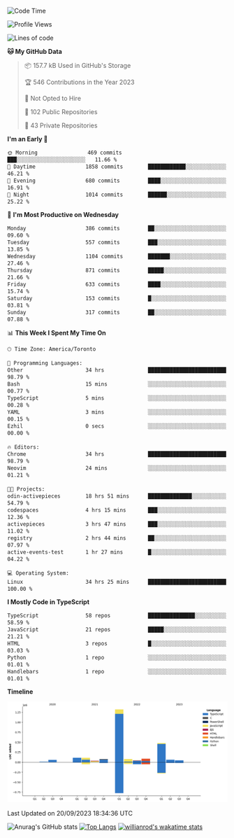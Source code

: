 <!--START_SECTION:waka-->
![Code Time](http://img.shields.io/badge/Code%20Time-621%20hrs%2046%20mins-blue)

![Profile Views](http://img.shields.io/badge/Profile%20Views-0-blue)

![Lines of code](https://img.shields.io/badge/From%20Hello%20World%20I%27ve%20Written-2.5%20million%20lines%20of%20code-blue)

**🐱 My GitHub Data** 

> 📦 157.7 kB Used in GitHub's Storage 
 > 
> 🏆 546 Contributions in the Year 2023
 > 
> 🚫 Not Opted to Hire
 > 
> 📜 102 Public Repositories 
 > 
> 🔑 43 Private Repositories 
 > 
**I'm an Early 🐤** 

```text
🌞 Morning                469 commits         ███░░░░░░░░░░░░░░░░░░░░░░   11.66 % 
🌆 Daytime                1858 commits        ████████████░░░░░░░░░░░░░   46.21 % 
🌃 Evening                680 commits         ████░░░░░░░░░░░░░░░░░░░░░   16.91 % 
🌙 Night                  1014 commits        ██████░░░░░░░░░░░░░░░░░░░   25.22 % 
```
📅 **I'm Most Productive on Wednesday** 

```text
Monday                   386 commits         ██░░░░░░░░░░░░░░░░░░░░░░░   09.60 % 
Tuesday                  557 commits         ███░░░░░░░░░░░░░░░░░░░░░░   13.85 % 
Wednesday                1104 commits        ███████░░░░░░░░░░░░░░░░░░   27.46 % 
Thursday                 871 commits         █████░░░░░░░░░░░░░░░░░░░░   21.66 % 
Friday                   633 commits         ████░░░░░░░░░░░░░░░░░░░░░   15.74 % 
Saturday                 153 commits         █░░░░░░░░░░░░░░░░░░░░░░░░   03.81 % 
Sunday                   317 commits         ██░░░░░░░░░░░░░░░░░░░░░░░   07.88 % 
```


📊 **This Week I Spent My Time On** 

```text
🕑︎ Time Zone: America/Toronto

💬 Programming Languages: 
Other                    34 hrs              █████████████████████████   98.79 % 
Bash                     15 mins             ░░░░░░░░░░░░░░░░░░░░░░░░░   00.77 % 
TypeScript               5 mins              ░░░░░░░░░░░░░░░░░░░░░░░░░   00.28 % 
YAML                     3 mins              ░░░░░░░░░░░░░░░░░░░░░░░░░   00.15 % 
Ezhil                    0 secs              ░░░░░░░░░░░░░░░░░░░░░░░░░   00.00 % 

🔥 Editors: 
Chrome                   34 hrs              █████████████████████████   98.79 % 
Neovim                   24 mins             ░░░░░░░░░░░░░░░░░░░░░░░░░   01.21 % 

🐱‍💻 Projects: 
odin-activepieces        18 hrs 51 mins      ██████████████░░░░░░░░░░░   54.79 % 
codespaces               4 hrs 15 mins       ███░░░░░░░░░░░░░░░░░░░░░░   12.36 % 
activepieces             3 hrs 47 mins       ███░░░░░░░░░░░░░░░░░░░░░░   11.02 % 
registry                 2 hrs 44 mins       ██░░░░░░░░░░░░░░░░░░░░░░░   07.97 % 
active-events-test       1 hr 27 mins        █░░░░░░░░░░░░░░░░░░░░░░░░   04.22 % 

💻 Operating System: 
Linux                    34 hrs 25 mins      █████████████████████████   100.00 % 
```

**I Mostly Code in TypeScript** 

```text
TypeScript               58 repos            ███████████████░░░░░░░░░░   58.59 % 
JavaScript               21 repos            █████░░░░░░░░░░░░░░░░░░░░   21.21 % 
HTML                     3 repos             █░░░░░░░░░░░░░░░░░░░░░░░░   03.03 % 
Python                   1 repo              ░░░░░░░░░░░░░░░░░░░░░░░░░   01.01 % 
Handlebars               1 repo              ░░░░░░░░░░░░░░░░░░░░░░░░░   01.01 % 
```



**Timeline**

![Lines of Code chart](https://raw.githubusercontent.com/wise-introvert/wise-introvert/master/assets/bar_graph.png)


 Last Updated on 20/09/2023 18:34:36 UTC
<!--END_SECTION:waka-->

![Anurag's GitHub stats](https://github-readme-stats.vercel.app/api?username=wise-introvert&count_private=true&show_icons=true)
[![Top Langs](https://github-readme-stats.vercel.app/api/top-langs/?username=wise-introvert&langs_count=10)](https://github.com/anuraghazra/github-readme-stats)
[![willianrod's wakatime stats](https://github-readme-stats.vercel.app/api/wakatime?username=wiseintrovert)](https://github.com/anuraghazra/github-readme-stats)
